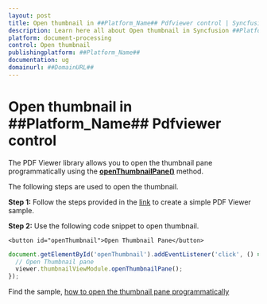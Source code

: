 ```yaml
---
layout: post
title: Open thumbnail in ##Platform_Name## Pdfviewer control | Syncfusion
description: Learn here all about Open thumbnail in Syncfusion ##Platform_Name## Pdfviewer control of Syncfusion Essential JS 2 and more.
platform: document-processing
control: Open thumbnail
publishingplatform: ##Platform_Name##
documentation: ug
domainurl: ##DomainURL##
---
```


# Open thumbnail in ##Platform_Name## Pdfviewer control

The PDF Viewer library allows you to open the thumbnail pane programmatically using the [**openThumbnailPane()**](https://helpej2.syncfusion.com/documentation/api/pdfviewer/thumbnailView/#openthumbnailpane) method.

The following steps are used to open the thumbnail.

**Step 1:** Follow the steps provided in the [link](https://helpej2.syncfusion.com/documentation/pdfviewer/getting-started/) to create a simple PDF Viewer sample.

**Step 2:** Use the following code snippet to open thumbnail.

```
<button id="openThumbnail">Open Thumbnail Pane</button>
```

```ts
document.getElementById('openThumbnail').addEventListener('click', () => {
  // Open Thumbnail pane
  viewer.thumbnailViewModule.openThumbnailPane();
});
```

Find the sample, [how to open the thumbnail pane programmatically](https://stackblitz.com/edit/hjoij3?file=index.ts)